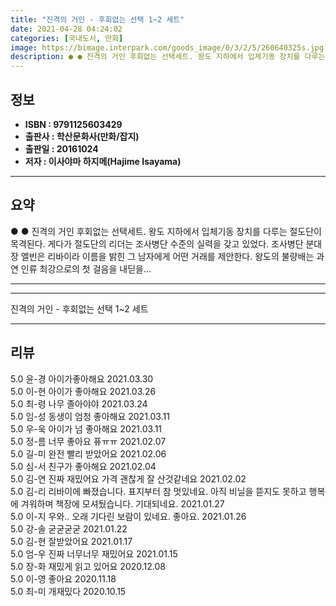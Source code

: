 ```yaml
---
title: "진격의 거인 - 후회없는 선택 1~2 세트"
date: 2021-04-28 04:24:02
categories: [국내도서, 만화]
image: https://bimage.interpark.com/goods_image/0/3/2/5/260640325s.jpg
description: ● ● 진격의 거인 후회없는 선택세트. 왕도 지하에서 입체기동 장치를 다루는 절도단이 목격된다. 게다가 절도단의 리더는 조사병단 수준의 실력을 갖고 있었다. 조사병단 분대장 엘빈은 리바이라 이름을 밝힌 그 남자에게 어떤 거래를 제안한다. 왕도의 불량배는 과연 인류 최강으로의 첫 걸음
---
```


## **정보**

- **ISBN : 9791125603429**
- **출판사 : 학산문화사(만화/잡지)**
- **출판일 : 20161024**
- **저자 : 이사야마 하지메(Hajime Isayama)**

------



## **요약**

●  ●  진격의 거인 후회없는 선택세트. 왕도 지하에서 입체기동 장치를 다루는 절도단이 목격된다. 게다가 절도단의 리더는 조사병단 수준의 실력을 갖고 있었다. 조사병단 분대장 엘빈은 리바이라 이름을 밝힌 그 남자에게 어떤 거래를 제안한다. 왕도의 불량배는 과연 인류 최강으로의 첫 걸음을 내딛을... 

------



------


진격의 거인 - 후회없는 선택 1~2 세트 

------


## **리뷰** 

5.0 윤-경 아이가좋아해요 2021.03.30 <br/>5.0 이-현 아이가 좋아해요 2021.03.26 <br/>5.0 최-령 나무 졸아야야 2021.03.24 <br/>5.0 임-성 동생이 엄청 좋아해요 2021.03.11 <br/>5.0 우-욱 아이가 넘  좋아해요 2021.03.11 <br/>5.0 정-름 너무 좋아요 퓨ㅠㅠ 2021.02.07 <br/>5.0 길-미 완전 빨리 받았어요 2021.02.06 <br/>5.0 심-서 친구가 좋아해요 2021.02.04 <br/>5.0 김-연 진짜 재밌어요 가격 괜찮게 잘 산것같네요 2021.02.02 <br/>5.0 김-리 리바이에 빠졌습니다. 표지부터 참 멋있네요. 아직 비닐을 뜯지도 못하고 행복에 겨워하며 책장에 모셔뒀습니다. 기대되네요. 2021.01.27 <br/>5.0 이-지 우와.. 오래 기다린 보람이 있네요. 좋아요. 2021.01.26 <br/>5.0 강-솔 굳굳굳굳 2021.01.22 <br/>5.0 김-현 잘받았어요 2021.01.17 <br/>5.0 엄-우 진짜 너무너무 재밌어요 2021.01.15 <br/>5.0 장-화 재밌게 읽고 있어요 2020.12.08 <br/>5.0 이-영 좋아요 2020.11.18 <br/>5.0 최-미 개재밌다 2020.10.15 <br/>